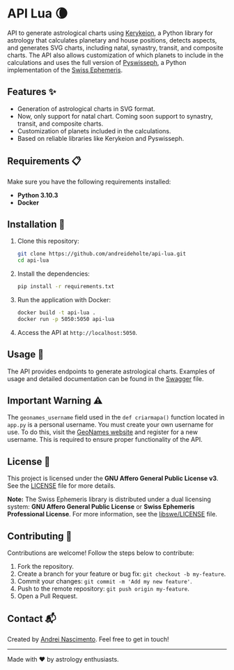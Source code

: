 # API Lua 🌘

API to generate astrological charts using [Kerykeion](https://github.com/g-battaglia/kerykeion), a Python library for astrology that calculates planetary and house positions, detects aspects, and generates SVG charts, including natal, synastry, transit, and composite charts. The API also allows customization of which planets to include in the calculations and uses the full version of [Pyswisseph](https://github.com/astrorigin/pyswisseph), a Python implementation of the [Swiss Ephemeris](https://www.astro.com/swisseph/).

## Features ✨

- Generation of astrological charts in SVG format.
- Now, only support for natal chart. Coming soon support to synastry, transit, and composite charts.
- Customization of planets included in the calculations.
- Based on reliable libraries like Kerykeion and Pyswisseph.

## Requirements 📋

Make sure you have the following requirements installed:

- **Python 3.10.3**
- **Docker**

## Installation 🚀

1. Clone this repository:

   ```bash
   git clone https://github.com/andreideholte/api-lua.git
   cd api-lua
   ```

2. Install the dependencies:

   ```bash
   pip install -r requirements.txt
   ```

3. Run the application with Docker:

   ```bash
   docker build -t api-lua .
   docker run -p 5050:5050 api-lua
   ```

4. Access the API at `http://localhost:5050`.

## Usage 📖

The API provides endpoints to generate astrological charts. Examples of usage and detailed documentation can be found in the [Swagger](#swagger-documentation) file.

## Important Warning ⚠️

The `geonames_username` field used in the `def criarmapa()` function located in `app.py` is a personal username. You must create your own username for use. To do this, visit the [GeoNames website](https://www.geonames.org/) and register for a new username. This is required to ensure proper functionality of the API.

## License 📄

This project is licensed under the **GNU Affero General Public License v3**. See the [LICENSE](https://github.com/andreideholte/api-lua/blob/main/LICENSE) file for more details.

**Note:** The Swiss Ephemeris library is distributed under a dual licensing system: **GNU Affero General Public License** or **Swiss Ephemeris Professional License**. For more information, see the [libswe/LICENSE](https://github.com/astrorigin/swisseph/blob/696bda432298d482d27e67a0cf1238920301a7dd/LICENSE) file.

## Contributing 🤝

Contributions are welcome! Follow the steps below to contribute:

1. Fork the repository.
2. Create a branch for your feature or bug fix: `git checkout -b my-feature`.
3. Commit your changes: `git commit -m 'Add my new feature'`.
4. Push to the remote repository: `git push origin my-feature`.
5. Open a Pull Request.

## Contact 📬

Created by [Andrei Nascimento](mailto:andreideholte@gmail.com). Feel free to get in touch!

---

Made with ❤️ by astrology enthusiasts.
